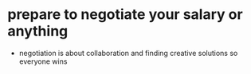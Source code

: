 # prepare to negotiate your salary or anything
- negotiation is about collaboration and finding creative solutions so everyone wins

